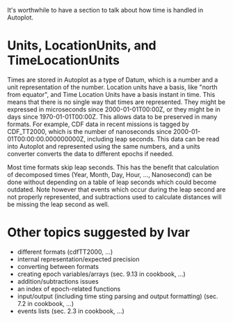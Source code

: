 It's worthwhile to have a section to talk about how time is handled in
Autoplot.

# Units, LocationUnits, and TimeLocationUnits

Times are stored in Autoplot as a type of Datum, which is a number and a
unit representation of the number. Location units have a basis, like
"north from equator", and Time Location Units have a basis instant in
time. This means that there is no single way that times are represented.
They might be expressed in microseconds since 2000-01-01T00:00Z, or they
might be in days since 1970-01-01T00:00Z. This allows data to be
preserved in many formats. For example, CDF data in recent missions is
tagged by CDF\_TT2000, which is the number of nanoseconds since
2000-01-01T00:00:00.000000000Z, including leap seconds. This data can be
read into Autoplot and represented using the same numbers, and a units
converter converts the data to different epochs if needed.

Most time formats skip leap seconds. This has the benefit that
calculation of decomposed times (Year, Month, Day, Hour, ...,
Nanosecond) can be done without depending on a table of leap seconds
which could become outdated. Note however that events which occur during
the leap second are not properly represented, and subtractions used to
calculate distances will be missing the leap second as well.

# Other topics suggested by Ivar

  - different formats (cdfTT2000, ...)
  - internal representation/expected precision
  - converting between formats
  - creating epoch variables/arrays (sec. 9.13 in cookbook, ...)
  - addition/subtractions issues
  - an index of epoch-related functions
  - input/output (including time sting parsing and output formatting)
    (sec. 7.2 in cookbook, ...)
  - events lists (sec. 2.3 in cookbook, ...)
